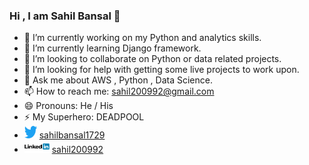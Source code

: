 ### Hi , I am Sahil Bansal 👋


- 🔭 I’m currently working on my Python and analytics skills.
- 🌱 I’m currently learning Django framework.
- 👯 I’m looking to collaborate on Python or data related projects.
- 🤔 I’m looking for help with getting some live projects to work upon.
- 💬 Ask me about AWS , Python , Data Science.
- 📫 How to reach me: sahil200992@gmail.com
- 😄 Pronouns: He / His
- ⚡ My Superhero: DEADPOOL
- <img src="/twitter-logo1.png" width="20" height="20"> [sahilbansal1729](https://twitter.com/sahilbansal1729)
- <img src="/LinkedIn-logo.png" width="40" height="20"> [sahil200992](https://www.linkedin.com/in/sahil200992/)
